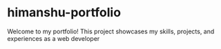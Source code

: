 # himanshu-portfolio
Welcome to my portfolio! This project showcases my skills, projects, and experiences as a web developer
